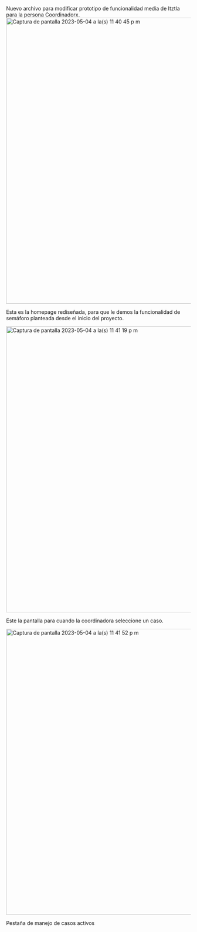 Nuevo archivo para modificar prototipo de funcionalidad media de Itztla para la persona Coordinadorx.
<img width="780" alt="Captura de pantalla 2023-05-04 a la(s) 11 40 45 p m" src="https://user-images.githubusercontent.com/91341260/236385383-3c784487-47f9-4d69-946f-35c9d2daaf26.png">

Esta es la homepage rediseñada, para que le demos la funcionalidad de semáforo planteada desde el inicio del proyecto.

<img width="780" alt="Captura de pantalla 2023-05-04 a la(s) 11 41 19 p m" src="https://user-images.githubusercontent.com/91341260/236385547-c0509792-a73e-40b3-ad13-11126aefb03b.png">

Este la pantalla para cuando la coordinadora seleccione un caso.

<img width="780" alt="Captura de pantalla 2023-05-04 a la(s) 11 41 52 p m" src="https://user-images.githubusercontent.com/91341260/236385707-8cc8fc89-1ab0-4fd7-b446-ad5e5c8ce2d6.png">

Pestaña de manejo de casos activos
